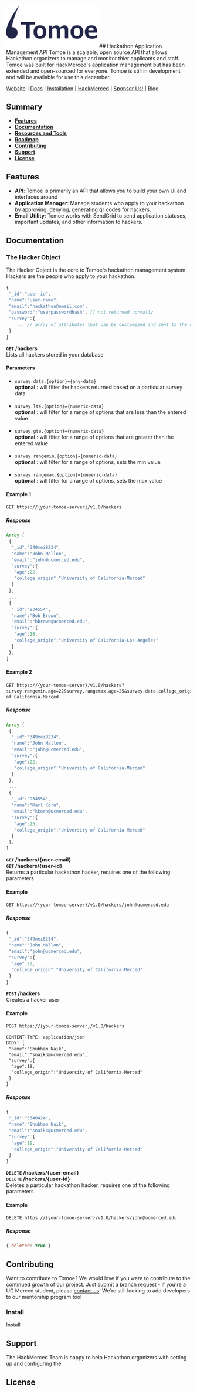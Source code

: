 <img src="/assets/images/logos/logo_blue.png" alt="Tomoe" width=250 >
## Hackathon Application Management API
Tomoe is a scalable, open source API that allows Hackathon organizers to manage and monitor thier applicants and staff. Tomoe was built for HackMerced's application management but has been extended and open-sourced for everyone. Tomoe is still in development and will be available for use this december. 

[Website](http://tomoe.hackmerced.com) |
[Docs](http://tomoe.hackmerced.com/docs) |
[Installation](http://tomoe.hackmerced.com/install) |
[HackMerced](http://hackmerced.com) |
[Sponsor Us!](http://hackmerced.com/sponsor) |
[Blog](https://blog.hackmerced.com/) 

## Summary

- [**Features**](#features)
- [**Documentation**](#features)
- [**Resources and Tools**](#resources-and-tools)
- [**Roadmap**](#roadmap)
- [**Contributing**](#contributing)
- [**Support**](#support)
- [**License**](#license)

## Features

- **API**: Tomoe is primarily an API that allows you to build your own UI and interfaces around
- **Application Manager**: Manage students who apply to your hackathon by approving, denying, generating qr codes for hackers.
- **Email Utility**: Tomoe works with SendGrid to send application statuses, important updates, and other information to hackers.
 
## Documentation
### The Hacker Object
The Hacker Object is the core to Tomoe's hackathon management system. Hackers are the people who apply to your hackathon. 
```javascript
{
 "_id":"user-id",
 "name":"user-name",
 "email":"hackathon@email.com",
 "password":"userpasswordhash", // not returned normally
 "survey":{
    ... // array of attributes that can be customized and sent to the user
 }
}
```

**<code>GET</code> /hackers**<br>
Lists all hackers stored in your database

#### Parameters
* <code>survey.data.{option}={any-data}</code> <br>**optional** : will filter the hackers returned based on a particular survey data
<br><br>
* <code>survey.lte.{option}={numeric-data}</code> <br>**optional** : will filter for a range of options that are less than the entered value
<br><br>
* <code>survey.gte.{option}={numeric-data}</code> <br>**optional** : will filter for a range of options that are greater than the entered value
<br><br>
* <code>survey.rangemin.{option}={numeric-data}</code> <br>**optional** : will filter for a range of options, sets the min value
<br><br>
* <code>survey.rangemax.{option}={numeric-data}</code> <br>**optional** : will filter for a range of options, sets the max value


#### Example 1
```
GET https://{your-tomoe-server}/v1.0/hackers
```

##### Response
```js
Array [
 {
  "_id":"349mei8234",
  "name":"John Mallon",
  "email":"john@ucmerced.edu",
  "survey":{
   "age":22,
   "college_origin":"University of California-Merced"
  }
 },
 ...
 {
  "_id":"934554",
  "name":"Bob Brown",
  "email":"bbrown@ucmerced.edu",
  "survey":{
   "age":18,
   "college_origin":"University of California-Los Angeles"
  }
 },
]
```

#### Example 2
```
GET https://{your-tomoe-server}/v1.0/hackers?survey.rangemin.age=22&survey.rangemax.age=25&survey.data.college_origin=University of California-Merced
```
##### Response
```js
Array [
 {
  "_id":"349mei8234",
  "name":"John Mallon",
  "email":"john@ucmerced.edu",
  "survey":{
   "age":22,
   "college_origin":"University of California-Merced"
  }
 },
 ...
 {
  "_id":"934554",
  "name":"Karl Korn",
  "email":"kkorn@ucmerced.edu",
  "survey":{
   "age":25,
   "college_origin":"University of California-Merced"
  }
 },
]
```


**<code>GET</code> /hackers/{user-email}**<br>
**<code>GET</code> /hackers/{user-id}**<br>
Returns a particular hackathon hacker, requires one of the following parameters

#### Example
```
GET https://{your-tomoe-server}/v1.0/hackers/john@ucmerced.edu
```

##### Response
```js
{
 "_id":"349mei8234",
 "name":"John Mallon",
 "email":"john@ucmerced.edu",
 "survey":{
  "age":22,
  "college_origin":"University of California-Merced"
 }
}
```

**<code>POST</code> /hackers**<br>
Creates a hacker user
#### Example
```
POST https://{your-tomoe-server}/v1.0/hackers
```
```
CONTENT-TYPE: application/json
BODY: {
 "name":"Shubham Naik",
 "email":"snaik3@ucmerced.edu",
 "survey":{
  "age":19,
  "college_origin":"University of California-Merced"
 }
}
```

##### Response
```js
{
 "_id":"5340424",
 "name":"Shubham Naik",
 "email":"snaik3@ucmerced.edu",
 "survey":{
  "age":19,
  "college_origin":"University of California-Merced"
 }
}
```


**<code>DELETE</code> /hackers/{user-email}**<br>
**<code>DELETE</code> /hackers/{user-id}**<br>
Deletes a particular hackathon hacker, requires one of the following parameters

#### Example
```
DELETE https://{your-tomoe-server}/v1.0/hackers/john@ucmerced.edu
```

##### Response
```js
{ deleted: true }
```

 
## Contributing
Want to contribute to Tomoe? We would love if you were to contribute to the continued growth of our project. Just submit a branch request - if you're a UC Merced student, please [contact us](shub@hackmerced.com)! We're still looking to add developers to our mentorship program too!



### Install
Install 

## Support
The HackMerced Team is happy to help Hackathon organizers with setting up and configuring the 

## License

